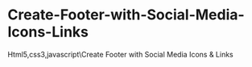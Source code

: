 # Create-Footer-with-Social-Media-Icons-Links
Html5,css3,javascript\Create Footer with Social Media Icons &amp; Links

